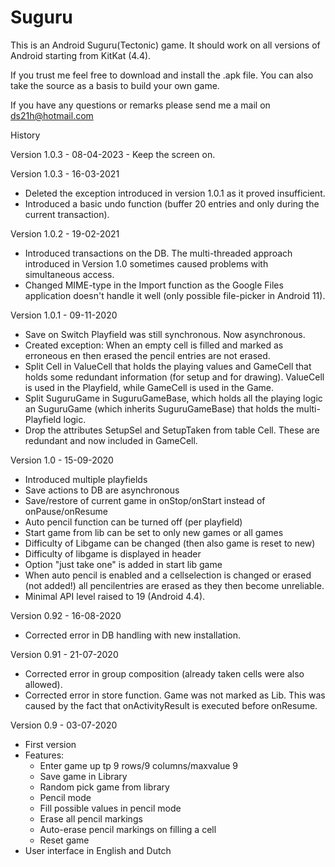 # Suguru

This is an Android Suguru(Tectonic) game. It should work on all versions of Android starting from KitKat (4.4).

If you trust me feel free to download and install the .apk file.
You can also take the source as a basis to build your own game.

If you have any questions or remarks please send me a mail on ds21h@hotmail.com

History

Version 1.0.3 - 08-04-2023
    -   Keep the screen on.

Version 1.0.3 - 16-03-2021
-   Deleted the exception introduced in version 1.0.1 as it proved insufficient.
-   Introduced a basic undo function (buffer 20 entries and only during the current transaction). 
   
Version 1.0.2 - 19-02-2021
-   Introduced transactions on the DB. The multi-threaded approach introduced in Version 1.0 sometimes caused problems with simultaneous access.
-   Changed MIME-type in the Import function as the Google Files application doesn't handle it well (only possible file-picker in Android 11).

Version 1.0.1 - 09-11-2020
-   Save on Switch Playfield was still synchronous. Now asynchronous.
-   Created exception: When an empty cell is filled and marked as erroneous en then erased the pencil entries are not erased.
-   Split Cell in ValueCell that holds the playing values and GameCell that holds some redundant information (for setup and for drawing). ValueCell is used in the Playfield, while GameCell is used in the Game.
-   Split SuguruGame in SuguruGameBase, which holds all the playing logic an SuguruGame (which inherits SuguruGameBase) that holds the multi-Playfield logic.
-   Drop the attributes SetupSel and SetupTaken from table Cell. These are redundant and now included in GameCell.

Version 1.0 - 15-09-2020
-   Introduced multiple playfields
-   Save actions to DB are asynchronous
-   Save/restore of current game in onStop/onStart instead of onPause/onResume
-   Auto pencil function can be turned off (per playfield)
-   Start game from lib can be set to only new games or all games
-   Difficulty of Libgame can be changed (then also game is reset to new)
-   Difficulty of libgame is displayed in header
-   Option "just take one" is added in start lib game
-   When auto pencil is enabled and a cellselection is changed or erased (not added!) all pencilentries are erased as they then become unreliable.
-   Minimal API level raised to 19 (Android 4.4).

Version 0.92 - 16-08-2020
-   Corrected error in DB handling with new installation.

Version 0.91 - 21-07-2020
-   Corrected error in group composition (already taken cells were also allowed).
-   Corrected error in store function. Game was not marked as Lib.
    This was caused by the fact that onActivityResult is executed before onResume.

Version 0.9 - 03-07-2020
-   First version
-   Features:
    -   Enter game up tp 9 rows/9 columns/maxvalue 9
    -   Save game in Library
    -   Random pick game from library
    -   Pencil mode
    -   Fill possible values in pencil mode
    -   Erase all pencil markings
    -   Auto-erase pencil markings on filling a cell
    -   Reset game
-   User interface in English and Dutch
